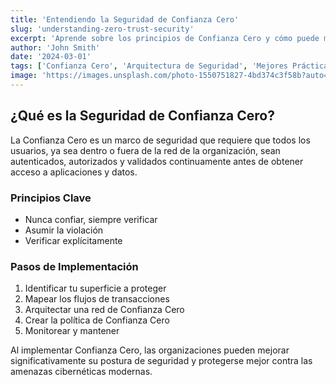 ```yaml
---
title: 'Entendiendo la Seguridad de Confianza Cero'
slug: 'understanding-zero-trust-security'
excerpt: 'Aprende sobre los principios de Confianza Cero y cómo puede mejorar la postura de seguridad de tu organización.'
author: 'John Smith'
date: '2024-03-01'
tags: ['Confianza Cero', 'Arquitectura de Seguridad', 'Mejores Prácticas']
image: 'https://images.unsplash.com/photo-1550751827-4bd374c3f58b?auto=format&fit=crop&q=80'
---
```


## ¿Qué es la Seguridad de Confianza Cero?

La Confianza Cero es un marco de seguridad que requiere que todos los usuarios, ya sea dentro o fuera de la red de la organización, sean autenticados, autorizados y validados continuamente antes de obtener acceso a aplicaciones y datos.

### Principios Clave

- Nunca confiar, siempre verificar
- Asumir la violación
- Verificar explícitamente

### Pasos de Implementación

1. Identificar tu superficie a proteger
2. Mapear los flujos de transacciones
3. Arquitectar una red de Confianza Cero
4. Crear la política de Confianza Cero
5. Monitorear y mantener

Al implementar Confianza Cero, las organizaciones pueden mejorar significativamente su postura de seguridad y protegerse mejor contra las amenazas cibernéticas modernas.